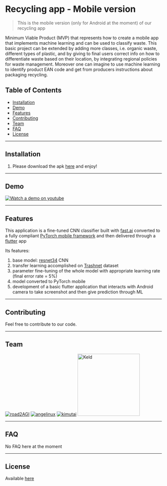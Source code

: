 # Recycling app - Mobile version

> This is the mobile version (only for Android at the moment) of our recycling app

Minimum Viable Product (MVP) that represents how to create a mobile app that implements machine learning and can be used to classify waste. This basic project can be extended by adding more classes, i.e. organic waste, different types of plastic, and by giving to final users correct info on how to differentiate waste based on their location, by integrating regional policies for waste management. Moreover one can imagine to use machine learning to identify product EAN code and get from producers instructions about packaging recycling.

## Table of Contents

- [Installation](#installation)
- [Demo](#demo)
- [Features](#features)
- [Contributing](#contributing)
- [Team](#team)
- [FAQ](#faq)
- [License](#license)

---

## Installation

1. Please download the apk [here](todo) and enjoy!

---

## Demo

[![Watch a demo on youtube](http://i3.ytimg.com/vi/RdQVJcON6OI/maxresdefault.jpg)](https://youtu.be/RdQVJcON6OI) 

---

## Features

This application is a fine-tuned CNN classifier built with [fast.ai](https://docs.fast.ai/) converted to a fully compliant [PyTorch mobile framework](https://pytorch.org/mobile/home/) and then delivered through a [flutter](https://flutter.dev/) app 

Its features:

1. base model: [resnet34](https://www.kaggle.com/pytorch/resnet34) CNN 
2. transfer learning accomplished on [Trashnet](https://github.com/garythung/trashnet) dataset
3. parameter fine-tuning of the whole model with appropriate learning rate (final error rate = 5%)
4. model converted to PyTorch mobile
5. development of a basic flutter application that interacts with Android camera to take screenshot and then give prediction through ML

---

## Contributing

Feel free to contribute to our code.

---

## Team 

[![road2AGI](https://avatars0.githubusercontent.com/u/29116904?s=200&v=4)](https://github.com/florianrougier)
[![angelinux](https://avatars3.githubusercontent.com/u/1552481?s=200&v=4)](https://github.com/angelinux)
[![kimutai](https://avatars2.githubusercontent.com/u/47734618?s=200&v=4)](https://github.com/marchemjor) 
<a href="https://github.com/Keld-j" ><img src="https://avatars2.githubusercontent.com/u/54741534" alt="Keld" width="200"></a>

---

## FAQ

No FAQ here at the moment


---

## License

Available [here](../LICENSE)
